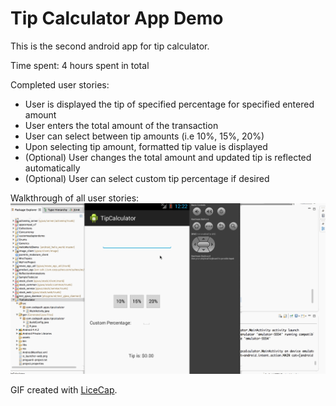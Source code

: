 # Tip Calculator App Demo

This is the second android app for tip calculator.

Time spent: 4 hours spent in total

Completed user stories:
 * User is displayed the tip of specified percentage for specified entered amount
 * User enters the total amount of the transaction
 * User can select between tip amounts (i.e 10%, 15%, 20%)
 * Upon selecting tip amount, formatted tip value is displayed
 * (Optional) User changes the total amount and updated tip is reflected automatically
 * (Optional) User can select custom tip percentage if desired

Walkthrough of all user stories:
![Video Walkthrough](tip_calculator_app-hankting.gif)

GIF created with [LiceCap](http://www.cockos.com/licecap/).
